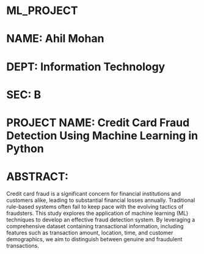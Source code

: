 # ML_PROJECT
# **NAME:** Ahil Mohan
# **DEPT:** Information Technology
# **SEC:** B
# **PROJECT NAME:** Credit Card Fraud Detection Using Machine Learning in Python
# **ABSTRACT:** 
Credit card fraud is a significant concern for financial institutions and customers alike, leading to substantial financial losses annually. Traditional rule-based systems often fail to keep pace with the evolving tactics of fraudsters. This study explores the application of machine learning (ML) techniques to develop an effective fraud detection system. By leveraging a comprehensive dataset containing transactional information, including features such as transaction amount, location, time, and customer demographics, we aim to distinguish between genuine and fraudulent transactions. 
